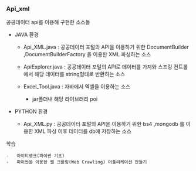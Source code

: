 ### Api_xml

공공데이터 api를 이용해 구현한 소스들

- JAVA 환경
    - Api_XML.java    :   공공데이터 포털의 API을 이용하기 위한 DocumentBuilder ,DocumentBuilderFactory
            을 이용한 XML 파싱하는 소스
    - ApiExplorer.java    :   공공데이터 포털의 API로 데이터를 가져와 스프링 컨트롤에서 해당 데이터를 string형태로 반환하는 소스
            
    - Excel_Tool.java : 자바에서 엑셀을 이용하는 소스
        - jar폴더내 해당 라이브러리 poi

- PYTHON 환경
    - Api_XML.py    :   공공데이터 포털의 API을 이용하기 위한 bs4 ,mongodb
            를 이용한 XML 파싱 이후 데이터를 db에 저장하는 소스
            
        
학습

    -   아이티뱅크(파이썬 기초)
    -   파이썬을 이용한 웹 크롤링(Web Crawling) 어플리케이션 만들기
    
    
